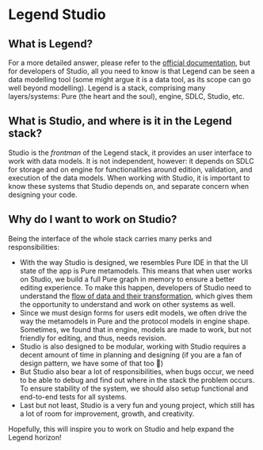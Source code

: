 # Legend Studio

## What is Legend?

For a more detailed answer, please refer to the [official documentation](https://legend.finos.org/), but for developers of Studio, all you need to know is that Legend can be seen a data modelling tool (some might argue it is a data tool, as its scope can go well beyond modelling). Legend is a stack, comprising many layers/systems: Pure (the heart and the soul), engine, SDLC, Studio, etc.

## What is Studio, and where is it in the Legend stack?

Studio is the _frontman_ of the Legend stack, it provides an user interface to work with data models. It is not independent, however: it depends on SDLC for storage and on engine for functionalities around edition, validation, and execution of the data models. When working with Studio, it is important to know these systems that Studio depends on, and separate concern when designing your code.

## Why do I want to work on Studio?

Being the interface of the whole stack carries many perks and responsibilities:

- With the way Studio is designed, we resembles Pure IDE in that the UI state of the app is Pure metamodels. This means that when user works on Studio, we build a full Pure graph in memory to ensure a better editing experience. To make this happen, developers of Studio need to understand the [flow of data and their transformation](./studio-roundtrips.md), which gives them the opportunity to understand and work on other systems as well.
- Since we must design forms for users edit models, we often drive the way the metamodels in Pure and the protocol models in engine shape. Sometimes, we found that in engine, models are made to work, but not friendly for editing, and thus, needs revision.
- Studio is also designed to be modular, working with Studio requires a decent amount of time in planning and designing (if you are a fan of design pattern, we have some of that too :tada:)
- But Studio also bear a lot of responsibilities, when bugs occur, we need to be able to debug and find out where in the stack the problem occurs. To ensure stability of the system, we should also setup functional and end-to-end tests for all systems.
- Last but not least, Studio is a very fun and young project, which still has a lot of room for improvement, growth, and creativity.

Hopefully, this will inspire you to work on Studio and help expand the Legend horizon!
